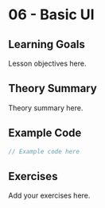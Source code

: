# 06 - Basic UI

## Learning Goals
Lesson objectives here.

## Theory Summary
Theory summary here.

## Example Code
```csharp
// Example code here
```

## Exercises
Add your exercises here.
